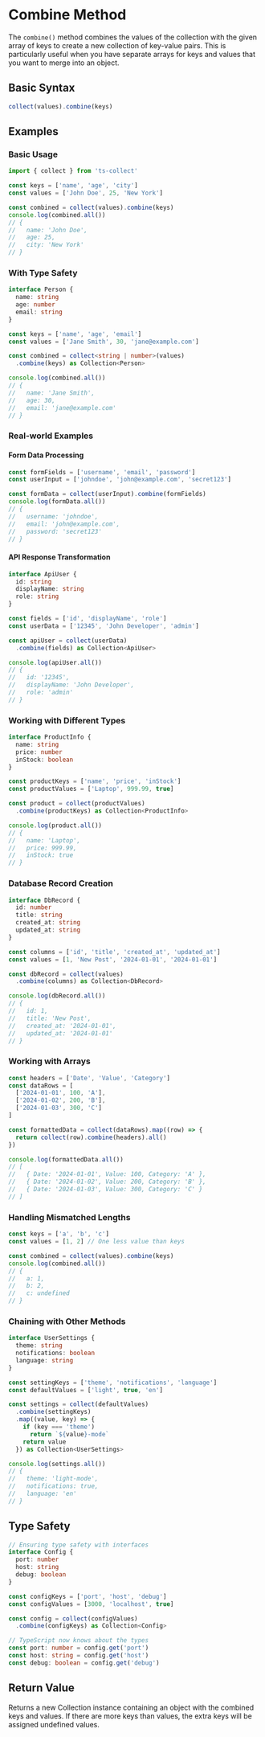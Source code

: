 # Combine Method

The `combine()` method combines the values of the collection with the given array of keys to create a new collection of key-value pairs. This is particularly useful when you have separate arrays for keys and values that you want to merge into an object.

## Basic Syntax

```typescript
collect(values).combine(keys)
```

## Examples

### Basic Usage

```typescript
import { collect } from 'ts-collect'

const keys = ['name', 'age', 'city']
const values = ['John Doe', 25, 'New York']

const combined = collect(values).combine(keys)
console.log(combined.all())
// {
//   name: 'John Doe',
//   age: 25,
//   city: 'New York'
// }
```

### With Type Safety

```typescript
interface Person {
  name: string
  age: number
  email: string
}

const keys = ['name', 'age', 'email']
const values = ['Jane Smith', 30, 'jane@example.com']

const combined = collect<string | number>(values)
  .combine(keys) as Collection<Person>

console.log(combined.all())
// {
//   name: 'Jane Smith',
//   age: 30,
//   email: 'jane@example.com'
// }
```

### Real-world Examples

#### Form Data Processing

```typescript
const formFields = ['username', 'email', 'password']
const userInput = ['johndoe', 'john@example.com', 'secret123']

const formData = collect(userInput).combine(formFields)
console.log(formData.all())
// {
//   username: 'johndoe',
//   email: 'john@example.com',
//   password: 'secret123'
// }
```

#### API Response Transformation

```typescript
interface ApiUser {
  id: string
  displayName: string
  role: string
}

const fields = ['id', 'displayName', 'role']
const userData = ['12345', 'John Developer', 'admin']

const apiUser = collect(userData)
  .combine(fields) as Collection<ApiUser>

console.log(apiUser.all())
// {
//   id: '12345',
//   displayName: 'John Developer',
//   role: 'admin'
// }
```

### Working with Different Types

```typescript
interface ProductInfo {
  name: string
  price: number
  inStock: boolean
}

const productKeys = ['name', 'price', 'inStock']
const productValues = ['Laptop', 999.99, true]

const product = collect(productValues)
  .combine(productKeys) as Collection<ProductInfo>

console.log(product.all())
// {
//   name: 'Laptop',
//   price: 999.99,
//   inStock: true
// }
```

### Database Record Creation

```typescript
interface DbRecord {
  id: number
  title: string
  created_at: string
  updated_at: string
}

const columns = ['id', 'title', 'created_at', 'updated_at']
const values = [1, 'New Post', '2024-01-01', '2024-01-01']

const dbRecord = collect(values)
  .combine(columns) as Collection<DbRecord>

console.log(dbRecord.all())
// {
//   id: 1,
//   title: 'New Post',
//   created_at: '2024-01-01',
//   updated_at: '2024-01-01'
// }
```

### Working with Arrays

```typescript
const headers = ['Date', 'Value', 'Category']
const dataRows = [
  ['2024-01-01', 100, 'A'],
  ['2024-01-02', 200, 'B'],
  ['2024-01-03', 300, 'C']
]

const formattedData = collect(dataRows).map((row) => {
  return collect(row).combine(headers).all()
})

console.log(formattedData.all())
// [
//   { Date: '2024-01-01', Value: 100, Category: 'A' },
//   { Date: '2024-01-02', Value: 200, Category: 'B' },
//   { Date: '2024-01-03', Value: 300, Category: 'C' }
// ]
```

### Handling Mismatched Lengths

```typescript
const keys = ['a', 'b', 'c']
const values = [1, 2] // One less value than keys

const combined = collect(values).combine(keys)
console.log(combined.all())
// {
//   a: 1,
//   b: 2,
//   c: undefined
// }
```

### Chaining with Other Methods

```typescript
interface UserSettings {
  theme: string
  notifications: boolean
  language: string
}

const settingKeys = ['theme', 'notifications', 'language']
const defaultValues = ['light', true, 'en']

const settings = collect(defaultValues)
  .combine(settingKeys)
  .map((value, key) => {
    if (key === 'theme')
      return `${value}-mode`
    return value
  }) as Collection<UserSettings>

console.log(settings.all())
// {
//   theme: 'light-mode',
//   notifications: true,
//   language: 'en'
// }
```

## Type Safety

```typescript
// Ensuring type safety with interfaces
interface Config {
  port: number
  host: string
  debug: boolean
}

const configKeys = ['port', 'host', 'debug']
const configValues = [3000, 'localhost', true]

const config = collect(configValues)
  .combine(configKeys) as Collection<Config>

// TypeScript now knows about the types
const port: number = config.get('port')
const host: string = config.get('host')
const debug: boolean = config.get('debug')
```

## Return Value

Returns a new Collection instance containing an object with the combined keys and values. If there are more keys than values, the extra keys will be assigned undefined values.
